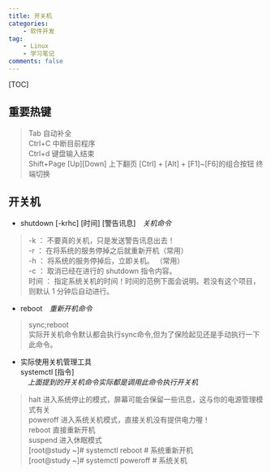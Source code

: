 ```yaml
---
title: 开关机
categories: 
	- 软件开发
tag: 
	- Linux
	- 学习笔记
comments: false
---
```

[TOC]
## 重要热键
> Tab 自动补全  
Ctrl+C 中断目前程序  
Ctrl+d 键盘输入结束  
Shift+Page [Up][Down] 上下翻页
[Ctrl] + [Alt] + [F1]~[F6]的组合按钮 终端切换 
 
<!--more-->

## 开关机
- shutdown [-krhc] [时间] [警告讯息]　*关机命令*
> -k     ： 不要真的关机，只是发送警告讯息出去！  
-r     ： 在将系统的服务停掉之后就重新开机（常用）  
-h     ： 将系统的服务停掉后，立即关机。 （常用）  
-c     ： 取消已经在进行的 shutdown 指令内容。  
时间   ： 指定系统关机的时间！时间的范例下面会说明。若没有这个项目，则默认 1 分钟后自动进行。

- reboot　*重新开机命令*
> sync;reboot  
实际开关机命令默认都会执行sync命令,但为了保险起见还是手动执行一下此命令。

- 实际使用关机管理工具  
systemctl  [指令]  
　*上面提到的开关机命令实际都是调用此命令执行开关机*  
> halt       进入系统停止的模式，屏幕可能会保留一些讯息，这与你的电源管理模式有关  
poweroff   进入系统关机模式，直接关机没有提供电力喔！  
reboot     直接重新开机  
suspend    进入休眠模式  
[root@study ~]# systemctl reboot    # 系统重新开机  
[root@study ~]# systemctl poweroff  # 系统关机  


